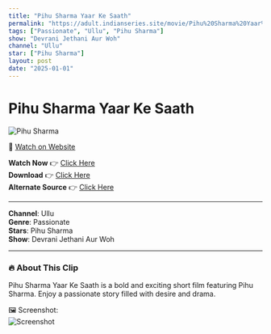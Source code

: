 ```yaml
---
title: "Pihu Sharma Yaar Ke Saath"
permalink: "https://adult.indianseries.site/movie/Pihu%20Sharma%20Yaar%20Ke%20Saath"
tags: ["Passionate", "Ullu", "Pihu Sharma"]
show: "Devrani Jethani Aur Woh"
channel: "Ullu"
star: ["Pihu Sharma"]
layout: post
date: "2025-01-01"
---
```


# Pihu Sharma Yaar Ke Saath

![Pihu Sharma](https://shorts.desisins.com/wp-content/uploads/2024/08/Pihu-Sharma-Yaar-Ke-Saath-Jethani-DesiSins.com_.jpg)

🔗 [Watch on Website](https://adult.indianseries.site/movie/Pihu%20Sharma%20Yaar%20Ke%20Saath)

**Watch Now** 👉 [Click Here](https://adult.indianseries.site/movie/Pihu%20Sharma%20Yaar%20Ke%20Saath)  
**Download** 👉 [Click Here](https://adult.indianseries.site/movie/Pihu%20Sharma%20Yaar%20Ke%20Saath)  
**Alternate Source** 👉 [Click Here](https://adult.indianseries.site/movie/Pihu%20Sharma%20Yaar%20Ke%20Saath)

---

**Channel**: Ullu  
**Genre**: Passionate  
**Stars**: Pihu Sharma  
**Show**: Devrani Jethani Aur Woh

---

### 🔥 About This Clip

Pihu Sharma Yaar Ke Saath is a bold and exciting short film featuring Pihu Sharma. Enjoy a passionate story filled with desire and drama.
 
🖼️ Screenshot:  
![Screenshot](https://shorts.desisins.com/wp-content/uploads/2024/08/Pihu-Sharma-Yaar-Ke-Saath-Jethani-DesiSins.com_.jpg)
